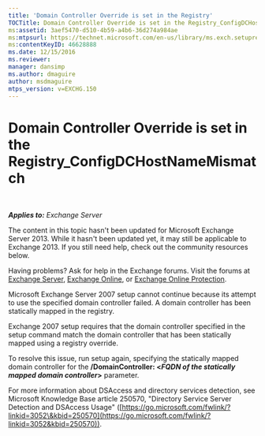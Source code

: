 ```yaml
---
title: 'Domain Controller Override is set in the Registry'
TOCTitle: Domain Controller Override is set in the Registry_ConfigDCHostNameMismatch
ms:assetid: 3aef5470-d510-4b59-a4b6-36d274a984ae
ms:mtpsurl: https://technet.microsoft.com/en-us/library/ms.exch.setupreadiness.configdchostnamemismatch(v=EXCHG.150)
ms:contentKeyID: 46628888
ms.date: 12/15/2016
ms.reviewer: 
manager: dansimp
ms.author: dmaguire
author: msdmaguire
mtps_version: v=EXCHG.150
---
```


# Domain Controller Override is set in the Registry\_ConfigDCHostNameMismatch

 

_**Applies to:** Exchange Server_

The content in this topic hasn't been updated for Microsoft Exchange Server 2013. While it hasn't been updated yet, it may still be applicable to Exchange 2013. If you still need help, check out the community resources below.

Having problems? Ask for help in the Exchange forums. Visit the forums at [Exchange Server](https://go.microsoft.com/fwlink/p/?linkid=60612), [Exchange Online](https://go.microsoft.com/fwlink/p/?linkid=267542), or [Exchange Online Protection](https://go.microsoft.com/fwlink/p/?linkid=285351).

Microsoft Exchange Server 2007 setup cannot continue because its attempt to use the specified domain controller failed. A domain controller has been statically mapped in the registry.

Exchange 2007 setup requires that the domain controller specified in the setup command match the domain controller that has been statically mapped using a registry override.

To resolve this issue, run setup again, specifying the statically mapped domain controller for the **/DomainController: \<***FQDN of the* *statically mapped domain controller***\>** parameter.

For more information about DSAccess and directory services detection, see Microsoft Knowledge Base article 250570, "Directory Service Server Detection and DSAccess Usage" ([https://go.microsoft.com/fwlink/?linkid=3052\&kbid=250570](https://go.microsoft.com/fwlink/?linkid=3052&kbid=250570)).
